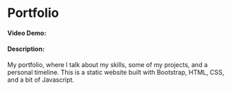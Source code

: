 # Portfolio
#### Video Demo:  <URL HERE>
#### Description: 
My portfolio, where I talk about my skills, some of my projects, and a personal timeline. 
This is a static website built with Bootstrap, HTML, CSS, and a bit of Javascript.
